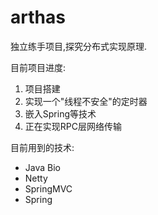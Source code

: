 # arthas

独立练手项目,探究分布式实现原理.

目前项目进度:

1. 项目搭建
2. 实现一个"线程不安全"的定时器 
3. 嵌入Spring等技术
4. 正在实现RPC层网络传输

目前用到的技术:

* Java Bio
* Netty
* SpringMVC
* Spring
